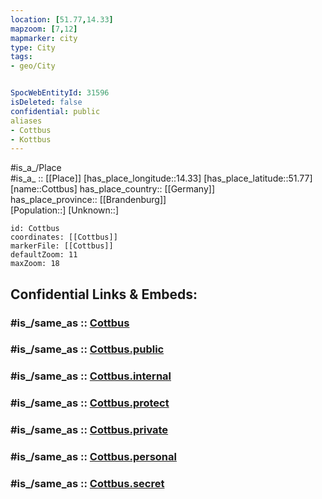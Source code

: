 ```yaml
---
location: [51.77,14.33] 
mapzoom: [7,12] 
mapmarker: city 
type: City
tags:
- geo/City


SpocWebEntityId: 31596
isDeleted: false
confidential: public
aliases
- Cottbus
- Kottbus
---
```

#is_a_/Place  
#is_a_ :: [[Place]] 
[has_place_longitude::14.33] 
[has_place_latitude::51.77] 
[name::Cottbus] 
has_place_country:: [[Germany]]  
has_place_province:: [[Brandenburg]]  
[Population::] 
[Unknown::] 


```leaflet
id: Cottbus
coordinates: [[Cottbus]] 
markerFile: [[Cottbus]] 
defaultZoom: 11 
maxZoom: 18
```


## Confidential Links & Embeds: 

### #is_/same_as :: [Cottbus](/_Standards/Earth/Continent/Europe/Europe~Central/Germany/Germany~East/Brandenburg/counties~Brandenburg/Cottbus.md) 

### #is_/same_as :: [Cottbus.public](/_public/Earth/Continent/Europe/Europe~Central/Germany/Germany~East/Brandenburg/counties~Brandenburg/Cottbus.public.md) 

### #is_/same_as :: [Cottbus.internal](/_internal/Earth/Continent/Europe/Europe~Central/Germany/Germany~East/Brandenburg/counties~Brandenburg/Cottbus.internal.md) 

### #is_/same_as :: [Cottbus.protect](/_protect/Earth/Continent/Europe/Europe~Central/Germany/Germany~East/Brandenburg/counties~Brandenburg/Cottbus.protect.md) 

### #is_/same_as :: [Cottbus.private](/_private/Earth/Continent/Europe/Europe~Central/Germany/Germany~East/Brandenburg/counties~Brandenburg/Cottbus.private.md) 

### #is_/same_as :: [Cottbus.personal](/_personal/Earth/Continent/Europe/Europe~Central/Germany/Germany~East/Brandenburg/counties~Brandenburg/Cottbus.personal.md) 

### #is_/same_as :: [Cottbus.secret](/_secret/Earth/Continent/Europe/Europe~Central/Germany/Germany~East/Brandenburg/counties~Brandenburg/Cottbus.secret.md)

